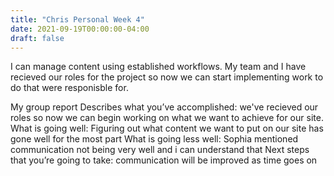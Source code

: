 ```yaml
---
title: "Chris Personal Week 4"
date: 2021-09-19T00:00:00-04:00
draft: false
---
```


I can manage content using established workflows. My team and I have recieved our roles for the project so now we can start implementing work to do that were responisble for. 

My group report
Describes what you’ve accomplished:
we've recieved our roles so now we can begin working on what we want to achieve for our site. 
What is going well:
Figuring out what content we want to put on our site has gone well for the most part
What is going less well:
Sophia mentioned communication not being very well and i can understand that
Next steps that you’re going to take:
communication will be improved as time goes on 
